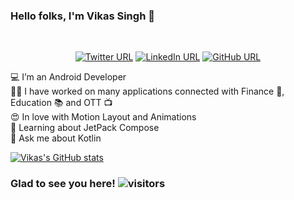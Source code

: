 ### Hello folks, I'm Vikas Singh 👋

<br>

<p align="center">
<a href = "https://twitter.com/singhvikas855"> <img alt="Twitter URL" src="https://img.shields.io/twitter/url?color=%23FF5733&label=%40singhvikas855&style=social&url=https%3A%2F%2Ftwitter.com%2Fsinghvikas855"></a>
  <a href = "https://www.linkedin.com/in/vikas-singh-012688123/"> <img alt="LinkedIn URL" src="https://img.shields.io/twitter/url?label=LinkedIn&logo=linkedin&style=social&url=https%3A%2F%2Fwww.linkedin.com%2Fin%2Fvikas-singh-012688123%2F"></a>
  <a href = "https://github.com/vikas-bh855"> <img alt="GitHub URL" src="https://img.shields.io/twitter/url?label=GitHub&logo=github&style=social&url=https%3A%2F%2Fgithub.com%2Fvikas-bh855"></a>
</p>


<!--
**vikas-bh855/vikas-bh855** is a ✨ _special_ ✨ repository because its `README.md` (this file) appears on your GitHub profile.-->

:computer: I’m an Android Developer</br>
:technologist: I have worked on many applications connected with Finance :bank:, Education :books: and OTT :tv:</br>
:heart_eyes: In love with Motion Layout and Animations</br>
:confetti_ball: Learning about JetPack Compose</br>
💬 Ask me about Kotlin</br>

[![Vikas's GitHub stats](https://github-readme-stats.vercel.app/api?username=vikas-bh855)](https://github.com/vikas-bh855)




### Glad to see you here! ![visitors](https://visitor-badge.glitch.me/badge?page_id=${your.vikas-bh855}.${your.vikas-bh855})
